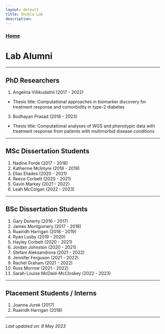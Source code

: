 ```yaml
---
layout: default
title: Shukla Lab
description:
---
```


### [Home](https://shuklalab.github.io/)

# Lab Alumni

***

## PhD Researchers
1. Angelina Villikudathil (2017 - 2022)
  - Thesis title: Computational approaches in biomarker discovery for treatment response and comorbidity in type-2 diabetes
3. Bodhayan Prasad (2018 - 2023)
  - Thesis title: Computational analyses of WGS and phenotypic data with treatment response from patients with multimorbid disease conditions

***

## MSc Dissertation Students
1. Nadine Forde (2017 - 2018)
2. Katherine McIntyre (2018 - 2019)
3. Elias Eliades (2020 - 2021)
4. Reece Corbett (2020 - 2021)
5. Gavin Markey (2021 - 2022)
6. Leah McColgan (2022 - 2023)

***

## BSc Dissertation Students
1. Gary Doherty (2016 - 2017)
2. James Montgomery (2017 - 2018)
3. Ruairidh Harrigan (2018 - 2019)
4. Ryan Lusby (2019 - 2020)
5. Hayley Corbett (2020 - 2021)
6. Jordan Johnston (2020 - 2021)
7. Stefani Aleksandrova (2021 - 2022)
8. Jennifer Ferguson (2021 - 2022)
9. Rachel Graham (2021 - 2022)
10. Ross Morrow (2021 - 2022)
11. Sarah-Louise McDaid-McCloskey (2022 - 2023)

***

## Placement Students / Interns
1. Joanna Jurek (2017)
2. Ruairidh Harrigan (2018)

***

###### _Last updated on: 8 May 2023_
